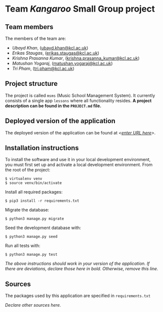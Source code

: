 # Team *Kangaroo* Small Group project

## Team members
The members of the team are:
- *Ubayd Khan*, ([ubayd.khan@kcl.ac.uk](ubayd.khan@kcl.ac.uk))
- *Erikas Staugas*, ([erikas.staugas@kcl.ac.uk](erikas.staugas@kcl.ac.uk))
- *Krishna Prasanna Kumar*, ([krishna.prasanna_kumar@kcl.ac.uk](krishna.prasanna_kumar@kcl.ac.uk)) 
- *Matushan Yogaraj*, ([matushan.yogaraj@kcl.ac.uk](matushan.yogaraj@kcl.ac.uk))
- *Tri Pham*, ([tri.pham@kcl.ac.uk](tri.pham@kcl.ac.uk))

## Project structure
The project is called `msms` (Music School Management System).  It currently consists of a single app `lessons` where all functionality resides.
**A project description can be found in the `PROJECT.md` file.**

## Deployed version of the application
The deployed version of the application can be found at *<[enter URL here](URL)>*.

## Installation instructions
To install the software and use it in your local development environment, you must first set up and activate a local development environment.  From the root of the project:

```
$ virtualenv venv
$ source venv/bin/activate
```

Install all required packages:

```
$ pip3 install -r requirements.txt
```

Migrate the database:

```
$ python3 manage.py migrate
```

Seed the development database with:

```
$ python3 manage.py seed
```

Run all tests with:
```
$ python3 manage.py test
```

*The above instructions should work in your version of the application.  If there are deviations, declare those here in bold.  Otherwise, remove this line.*

## Sources
The packages used by this application are specified in `requirements.txt`

*Declare other sources here.*
